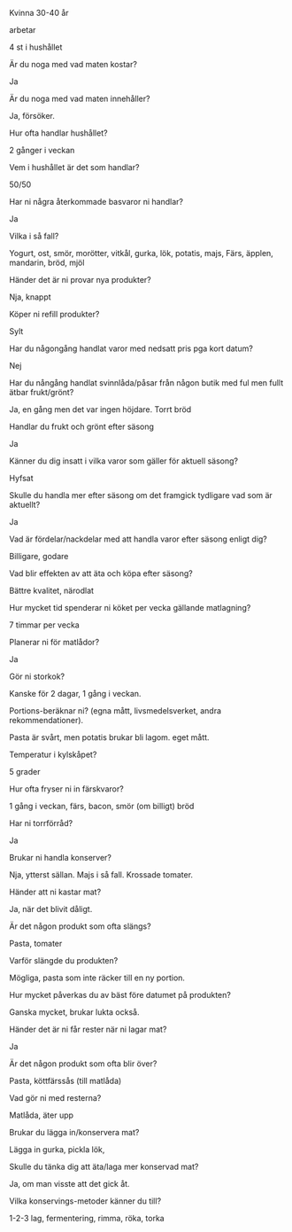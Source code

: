 Kvinna
30-40 år

arbetar

4 st i hushållet

Är du noga med vad maten kostar?

Ja

Är du noga med vad maten innehåller?

Ja, försöker.

Hur ofta handlar hushållet?

2 gånger i veckan

Vem i hushållet är det som handlar?

50/50

Har ni några återkommade basvaror ni handlar?

Ja

Vilka i så fall?

Yogurt, ost, smör, morötter, vitkål, gurka, lök, potatis, majs,
Färs, äpplen, mandarin, bröd, mjöl

Händer det är ni provar nya produkter?

Nja, knappt

Köper ni refill produkter?

Sylt

Har du någongång handlat varor med nedsatt pris pga kort datum?

Nej

Har du nångång handlat svinnlåda/påsar från någon butik med ful men fullt ätbar frukt/grönt?

Ja, en gång men det var ingen höjdare. Torrt bröd

Handlar du frukt och grönt efter säsong

Ja

Känner du dig insatt i vilka varor som gäller för aktuell säsong?

Hyfsat

Skulle du handla mer efter säsong om det framgick tydligare vad som är aktuellt?

Ja

Vad är fördelar/nackdelar med att handla varor efter säsong enligt dig?

Billigare, godare

Vad blir effekten av att äta och köpa efter säsong?

Bättre kvalitet, närodlat

Hur mycket tid spenderar ni köket per vecka gällande matlagning?

7 timmar per vecka

Planerar ni för matlådor?

Ja

Gör ni storkok?

Kanske för 2 dagar, 1 gång i veckan.

Portions-beräknar ni? (egna mått, livsmedelsverket, andra rekommendationer).

Pasta är svårt, men potatis brukar bli lagom. eget mått.

Temperatur i kylskåpet?

5 grader

Hur ofta fryser ni in färskvaror?

1 gång i veckan, färs, bacon, smör (om billigt) bröd

Har ni torrförråd?

Ja

Brukar ni handla konserver?

Nja, ytterst sällan. Majs i så fall. Krossade tomater.

Händer att ni kastar mat?

Ja, när det blivit dåligt.

Är det någon produkt som ofta slängs?

Pasta, tomater

Varför slängde du produkten?

Mögliga, pasta som inte räcker till en ny portion.

Hur mycket påverkas du av bäst före datumet på produkten?

Ganska mycket, brukar lukta också.

Händer det är ni får rester när ni lagar mat?

Ja

Är det någon produkt som ofta blir över?

Pasta, köttfärssås (till matlåda)

Vad gör ni med resterna?

Matlåda, äter upp

Brukar du lägga in/konservera mat?

Lägga in gurka, pickla lök,

Skulle du tänka dig att äta/laga mer konservad mat?

Ja, om man visste att det gick åt.

Vilka konservings-metoder känner du till?

1-2-3 lag, fermentering, rimma, röka, torka
